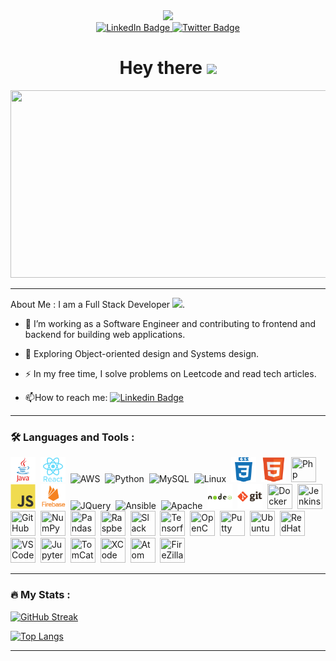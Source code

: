 <div id="header" align="center">
  <img src="https://media.giphy.com/media/M9gbBd9nbDrOTu1Mqx/giphy.gif" width="100"/>
  <div id="badges">
    <a href="[your-linkedin-URL](https://www.linkedin.com/in/ksharma67)">
      <img src="https://img.shields.io/badge/LinkedIn-blue?style=for-the-badge&logo=linkedin&logoColor=white" alt="LinkedIn Badge"/>
    </a>
    <a href="[your-twitter-URL](https://twitter.com/Kshitij67)">
      <img src="https://img.shields.io/badge/Twitter-blue?style=for-the-badge&logo=twitter&logoColor=white" alt="Twitter Badge"/>
    </a>
  </div>
  <h1>
    Hey there
    <img src="https://media.giphy.com/media/hvRJCLFzcasrR4ia7z/giphy.gif" width="30px"/>
  </h1>
</div>
<div align="center">
  <img src="https://media.giphy.com/media/dWesBcTLavkZuG35MI/giphy.gif" width="600" height="300"/>
</div>

---

About Me :
I am a Full Stack Developer <img src="https://media.giphy.com/media/WUlplcMpOCEmTGBtBW/giphy.gif" width="30">.
- :telescope: I’m working as a Software Engineer and contributing to frontend and backend for building web applications.

- :seedling: Exploring Object-oriented design and Systems design.

- :zap: In my free time, I solve problems on Leetcode and read tech articles.

- :mailbox:How to reach me: [![Linkedin Badge](https://img.shields.io/badge/-LinkedIn-blue?style=flat&logo=Linkedin&logoColor=white)](https://www.linkedin.com/in/ksharma67)

---

### :hammer_and_wrench: Languages and Tools :
<div>
<img src="https://github.com/devicons/devicon/blob/master/icons/java/java-original-wordmark.svg" title="Java" alt="Java" width="40" height="40"/>&nbsp;
<img src="https://github.com/devicons/devicon/blob/master/icons/react/react-original-wordmark.svg" title="React" alt="React" width="40" height="40"/>&nbsp;
<img src="https://cdn.jsdelivr.net/gh/devicons/devicon/icons/amazonwebservices/amazonwebservices-original-wordmark.svg"title="AWS" alt="AWS" width="40" height="40"/>&nbsp;        
<img src="https://cdn.jsdelivr.net/gh/devicons/devicon/icons/python/python-original-wordmark.svg" title="Python" alt="Python" width="40" height="40"/>&nbsp;
<img src="https://cdn.jsdelivr.net/gh/devicons/devicon/icons/mysql/mysql-original-wordmark.svg" title="MySQL" alt="MySQL" width="40" height="40"/>&nbsp;
<img src="https://cdn.jsdelivr.net/gh/devicons/devicon/icons/linux/linux-original.svg" title="Linux" alt="Linux " width="40" height="40"/>&nbsp;
<img src="https://github.com/devicons/devicon/blob/master/icons/css3/css3-plain-wordmark.svg"  title="CSS3" alt="CSS" width="40" height="40"/>&nbsp;
<img src="https://github.com/devicons/devicon/blob/master/icons/html5/html5-original.svg" title="HTML5" alt="HTML" width="40" height="40"/>&nbsp;
<img src="https://cdn.jsdelivr.net/gh/devicons/devicon/icons/php/php-original.svg" title="Php" **alt="Php" width="40" height="40"/>&nbsp;
<img src="https://github.com/devicons/devicon/blob/master/icons/javascript/javascript-original.svg" title="JavaScript" alt="JavaScript" width="40" height="40"/>&nbsp;
<img src="https://github.com/devicons/devicon/blob/master/icons/firebase/firebase-plain-wordmark.svg" title="Firebase" alt="Firebase" width="40" height="40"/>&nbsp;
<img src="https://cdn.jsdelivr.net/gh/devicons/devicon/icons/jquery/jquery-original-wordmark.svg" title="JQuery" alt="JQuery" width="40" height="40"/>&nbsp;
<img src="https://cdn.jsdelivr.net/gh/devicons/devicon/icons/ansible/ansible-original-wordmark.svg" title="Ansible"  alt="Ansible" width="40" height="40"/>&nbsp;
<img src="https://cdn.jsdelivr.net/gh/devicons/devicon/icons/apache/apache-original-wordmark.svg" title="Apache"  alt="Apache" width="40" height="40"/>&nbsp;
<img src="https://github.com/devicons/devicon/blob/master/icons/nodejs/nodejs-original-wordmark.svg" title="NodeJS" alt="NodeJS" width="40" height="40"/>&nbsp;
<img src="https://github.com/devicons/devicon/blob/master/icons/git/git-original-wordmark.svg" title="Git" **alt="Git" width="40" height="40"/>&nbsp;
<img src="https://cdn.jsdelivr.net/gh/devicons/devicon/icons/docker/docker-original-wordmark.svg" title="Docker" **alt="Docker" width="40" height="40"/>&nbsp;
<img src="https://cdn.jsdelivr.net/gh/devicons/devicon/icons/jenkins/jenkins-original.svg" title="Jenkins" **alt="Jenkins" width="40" height="40"/>&nbsp;   
<img src="https://cdn.jsdelivr.net/gh/devicons/devicon/icons/github/github-original-wordmark.svg" title="GitHub" **alt="GitHub" width="40" height="40"/>&nbsp;
<img src="https://cdn.jsdelivr.net/gh/devicons/devicon/icons/numpy/numpy-original-wordmark.svg" title="NumPy" **alt="NumPy" width="40" height="40"/>&nbsp;
<img src="https://cdn.jsdelivr.net/gh/devicons/devicon/icons/pandas/pandas-original-wordmark.svg" title="Pandas" **alt="Pandas" width="40" height="40"/>&nbsp;
<img src="https://cdn.jsdelivr.net/gh/devicons/devicon/icons/raspberrypi/raspberrypi-original.svg" title="Raspberry Pi" **alt="Raspberry Pi" width="40" height="40"/>&nbsp;  
<img src="https://cdn.jsdelivr.net/gh/devicons/devicon/icons/slack/slack-original.svg" title="Slack" **alt="Slack" width="40" height="40"/>&nbsp;
<img src="https://cdn.jsdelivr.net/gh/devicons/devicon/icons/tensorflow/tensorflow-original.svg" title="Tensorflow" **alt="Tensorflow" width="40" height="40"/>&nbsp; 
<img src="https://cdn.jsdelivr.net/gh/devicons/devicon/icons/opencv/opencv-original-wordmark.svg" title="OpenCV" **alt="OpenCV" width="40" height="40"/>&nbsp; 
<img src="https://cdn.jsdelivr.net/gh/devicons/devicon/icons/putty/putty-original.svg" title="Putty" **alt="Putty" width="40" height="40"/>&nbsp; 
<img src="https://cdn.jsdelivr.net/gh/devicons/devicon/icons/ubuntu/ubuntu-plain.svg" title="Ubuntu" **alt="Ubuntu" width="40" height="40"/>&nbsp;
<img src="https://cdn.jsdelivr.net/gh/devicons/devicon/icons/redhat/redhat-original-wordmark.svg" title="RedHat" **alt="RedHat" width="40" height="40"/>&nbsp; 
<img src="https://cdn.jsdelivr.net/gh/devicons/devicon/icons/vscode/vscode-original-wordmark.svg" title="VSCode" **alt="VSCode" width="40" height="40"/>&nbsp; 
<img src="https://cdn.jsdelivr.net/gh/devicons/devicon/icons/jupyter/jupyter-original-wordmark.svg" title="Jupyter" **alt="Jupyter" width="40" height="40"/>&nbsp;
<img src="https://cdn.jsdelivr.net/gh/devicons/devicon/icons/tomcat/tomcat-original-wordmark.svg" title="TomCat" **alt="TomCat" width="40" height="40"/>&nbsp; 
<img src="https://cdn.jsdelivr.net/gh/devicons/devicon/icons/xcode/xcode-original.svg" title="XCode" **alt="XCode" width="40" height="40"/>&nbsp; 
<img src="https://cdn.jsdelivr.net/gh/devicons/devicon/icons/atom/atom-original.svg" title="Atom" **alt="Atom" width="40" height="40"/>&nbsp; 
<img src="https://cdn.jsdelivr.net/gh/devicons/devicon/icons/filezilla/filezilla-plain.svg" title="FireZilla" **alt="FireZilla" width="40" height="40"/>&nbsp;   
</div>

---

### :fire: My Stats :
[![GitHub Streak](http://github-readme-streak-stats.herokuapp.com?user=ksharma67&theme=dark&hide_border=true)](https://git.io/streak-stats)

[![Top Langs](https://github-readme-stats.vercel.app/api/top-langs/?username=ksharma67&layout=compact&theme=vision-friendly-dark)](https://github.com/anuraghazra/github-readme-stats)

---

<!---
This is a ✨ special ✨ repository because its `README.md` (this file) appears on your GitHub profile.
You can click the Preview link to take a look at your changes.
--->
